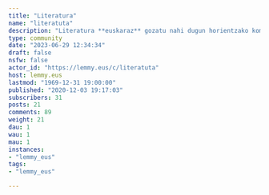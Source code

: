 ```yaml
---
title: "Literatura" 
name: "literatuta"
description: "Literatura **euskaraz** gozatu nahi dugun horientzako komunitate gozoa eta bizigarria :)"
type: community
date: "2023-06-29 12:34:34"
draft: false
nsfw: false
actor_id: "https://lemmy.eus/c/literatuta"
host: lemmy.eus
lastmod: "1969-12-31 19:00:00"
published: "2020-12-03 19:17:03"
subscribers: 31
posts: 21
comments: 89
weight: 21
dau: 1
wau: 1
mau: 1
instances:
- "lemmy_eus"
tags: 
- "lemmy_eus"

---
```

